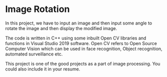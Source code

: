 # Image Rotation
In this project, we have to input an image and then input some angle to rotate the image and then display the modified image.

The code is written in C++ using some inbuilt Open CV libraries and functions in Visual Studio 2019 software. Open CV refers to Open Source Computer Vision which can be used in face recognition, Object recognition, automated surveillance etc.

This project is one of the good projects as a part of image processing. You could also include it in your resume.



